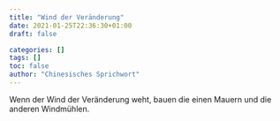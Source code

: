 ```yaml
---
title: "Wind der Veränderung"
date: 2021-01-25T22:36:30+01:00
draft: false

categories: []
tags: []
toc: false
author: "Chinesisches Sprichwort"
---
```

Wenn der Wind der Veränderung weht, bauen die einen Mauern und die anderen Windmühlen.
